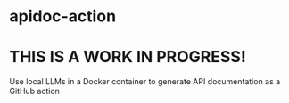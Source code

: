 # apidoc-action  

# THIS IS A WORK IN PROGRESS!

Use local LLMs in a Docker container to generate API documentation as a GitHub action
